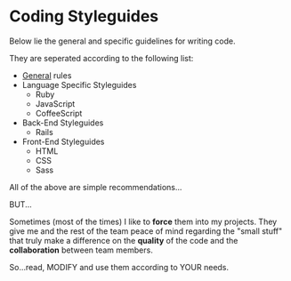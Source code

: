 # Coding Styleguides

Below lie the general and specific guidelines for writing code.

They are seperated according to the following list:

* [General](docs/General.md) rules
* Language Specific Styleguides
  * Ruby
  * JavaScript
  * CoffeeScript
* Back-End Styleguides
  * Rails
* Front-End Styleguides
  * HTML
  * CSS
  * Sass

All of the above are simple recommendations...

BUT...

Sometimes (most of the times) I like to **force** them into my projects. They give me and the rest of the team peace of mind regarding the "small stuff" that truly make a difference on the **quality** of the code and the **collaboration** between team members.

So...read, MODIFY and use them according to YOUR needs.
